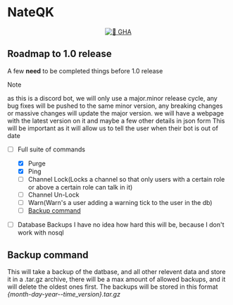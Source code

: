 # NateQK

<p align="center">
  <a href="https://github.com/RaidyQK/NateQK/actions/workflows/runner.yml">
    <img src="https://github.com/RaidyQK/NateQK/actions/workflows/runner.yml/badge.svg" alt="🔗 GHA">
  </a>
</p>


## Roadmap to 1.0 release

A few **need** to be completed things before 1.0 release
> [!NOTE]
> as this is a discord bot, we will only use a major.minor release cycle, any bug fixes will be pushed
> to the same minor version, any breaking changes or massive changes will update the major version.
> we will have a webpage with the latest version on it and maybe a few other details in json form
> This will be important as it will allow us to tell the user when their bot is out of date

- [ ] Full suite of commands
  - [x] Purge
  - [x] Ping
  - [ ] Channel Lock(Locks a channel so that only users with a certain role or above a certain role can talk in it)
  - [ ] Channel Un-Lock
  - [ ] Warn(Warn's a user adding a warning tick to the user in the db)
  - [ ] [Backup command](#backup-command)
- [ ] Database Backups
  I have no idea how hard this will be, because I don't work with nosql


## Backup command
This will take a backup of the datbase, and all other relevent data and store it in a .tar.gz
archive, there will be a max amount of allowed backups, and it will delete the oldest ones first.
The backups will be stored in this format *{month-day-year--time_version}.tar.gz*
